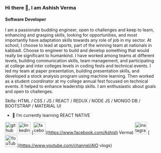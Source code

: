 ### Hi there 👋, I am Ashish Verma
#### Software Developer
I am a passionate budding engineer, open to challenges and keep to learn, enhancing and grasping skills, looking for opportunities, and most importantly have adaptation skills towards any role of job in my sector.
At school, I choose to lead at sports, part of the winning team at nationals in kabbadi. Choose to engineer to build and develop something that would really be significant to humankind. I have worked among teams at different levels, building communication skills, team management, and participating at college and inter colleges levels in coding fests and technical events. I led my team at paper presentation, building presentation skills, and developed a stock analysis program using machine learning.
Then worked as a student coordinator at my college annual fest focused on technical events. It helped to enhance leadership skills. I am enthusiastic about goals and open to challenges.

Skills: HTML / CSS / JS / REACT / REDUX / NODE JS / MONGO DB / BOOTSTRAP / MATERIAL UI 

- 🌱 I’m currently learning REACT NATIVE 


[<img src='https://cdn.jsdelivr.net/npm/simple-icons@3.0.1/icons/github.svg' alt='github' height='40'>](https://github.com/AshishVermaCrownstack)  [<img src='https://cdn.jsdelivr.net/npm/simple-icons@3.0.1/icons/linkedin.svg' alt='linkedin' height='40'>](https://www.linkedin.com/in/ashish-verma/)  [<img src='https://cdn.jsdelivr.net/npm/simple-icons@3.0.1/icons/facebook.svg' alt='facebook' height='40'>](https://www.facebook.com/Ashish Verma)  [<img src='https://cdn.jsdelivr.net/npm/simple-icons@3.0.1/icons/instagram.svg' alt='instagram' height='40'>](https://www.instagram.com/ashish_verma2216/)  [<img src='https://cdn.jsdelivr.net/npm/simple-icons@3.0.1/icons/youtube.svg' alt='YouTube' height='40'>](https://www.youtube.com/channel/AIO vlogs)  

